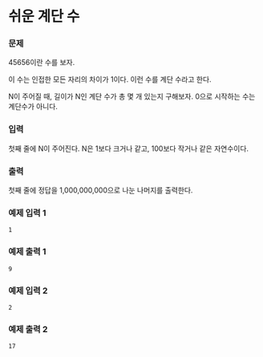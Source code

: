 # 쉬운 계단 수
### 문제

45656이란 수를 보자.

이 수는 인접한 모든 자리의 차이가 1이다. 이런 수를 계단 수라고 한다.

N이 주어질 때, 길이가 N인 계단 수가 총 몇 개 있는지 구해보자. 0으로 시작하는 수는 계단수가 아니다.

### 입력

첫째 줄에 N이 주어진다. N은 1보다 크거나 같고, 100보다 작거나 같은 자연수이다.

### 출력

첫째 줄에 정답을 1,000,000,000으로 나눈 나머지를 출력한다.

### 예제 입력 1

~~~
1
~~~

### 예제 출력 1

~~~
9
~~~

### 예제 입력 2

~~~
2
~~~

### 예제 출력 2

~~~
17
~~~

